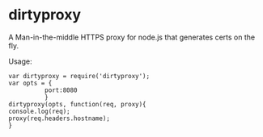 dirtyproxy
==========

A Man-in-the-middle HTTPS proxy for node.js that generates certs on the fly.

Usage: 
```
var dirtyproxy = require('dirtyproxy');
var opts = {
          port:8080
          }
dirtyproxy(opts, function(req, proxy){
console.log(req);
proxy(req.headers.hostname);
}


